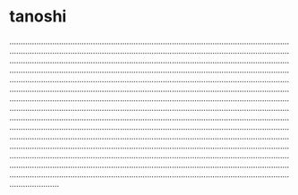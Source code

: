 # tanoshi

..........................................................................................................................................................................................................................................................................................................................................................................................................................................................................................................................................................................................................................................................................................................................................................................................................................................................................................................................................................................................................................................................................................................................................................................................................................................................................................................................................................................................................................................................................................................................................................................................................................................................................................................................................................................................................................................................................................................................................................